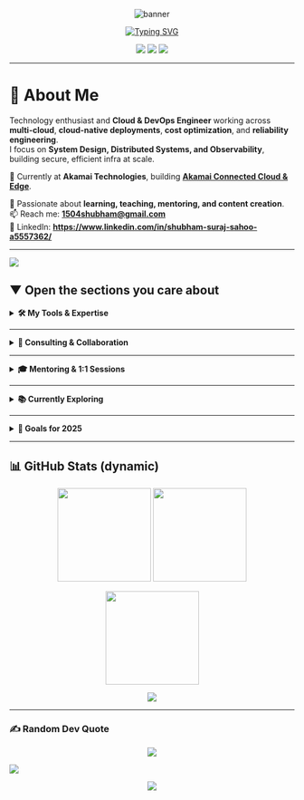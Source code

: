 <!-- ====== HERO / BANNER ====== -->
<p align="center">
  <img src="https://capsule-render.vercel.app/api?type=waving&height=200&text=Shubham%20Suraj%20Sahoo&fontAlign=50&fontSize=50&color=0:7F00FF,100:E100FF&desc=Cloud%20%26%20DevOps%20%7C%20Reliability%20%7C%20Observability&descAlign=50&descSize=16" alt="banner">
</p>

<p align="center">
  <a href="https://topmate.io/shubham_suraj_sahoo">
    <img src="https://readme-typing-svg.demolab.com?font=Fira+Code&weight=600&size=20&pause=1000&center=true&vCenter=true&width=700&lines=Welcome+to+my+GitHub!;Cloud+%26+DevOps+Engineer;System+Design+%7C+Distributed+Computing+%7C+Observability;Let's+build+reliable+systems+%F0%9F%9A%80" alt="Typing SVG">
  </a>
</p>

<!-- QUICK CONTACT -->
<p align="center">
  <a href="mailto:1504shubham@gmail.com"><img src="https://img.shields.io/badge/Email-1504shubham%40gmail.com-D14836?style=for-the-badge&logo=gmail&logoColor=white" /></a>
  <a href="https://www.linkedin.com/in/shubham-suraj-sahoo-a5557362/"><img src="https://img.shields.io/badge/LinkedIn-Shubham%20Suraj%20Sahoo-0077B5?style=for-the-badge&logo=linkedin&logoColor=white" /></a>
  <a href="https://topmate.io/shubham_suraj_sahoo"><img src="https://img.shields.io/badge/Topmate-Book%20a%20Session-4B6FFF?style=for-the-badge&logo=googlemeet&logoColor=white" /></a>
</p>

---

# 💫 About Me
Technology enthusiast and **Cloud & DevOps Engineer** working across **multi-cloud**, **cloud-native deployments**, **cost optimization**, and **reliability engineering**.  
I focus on **System Design, Distributed Systems, and Observability**, building secure, efficient infra at scale.  

🔭 Currently at **Akamai Technologies**, building **[Akamai Connected Cloud & Edge](https://www.akamai.com/lp/cloud-computing?utm_source=google&utm_medium=cpc&utm_campaign=f-mc-62151&utm_id=in_brand&utm_content=brand&utm_placement=apj&ef_id=CjwKCAjw2brFBhBOEiwAVJX5GDtfOco-Z3yFViWoLRIUp9tDqrqzuqde2FY-6K_edmC2_Vmm2xXdqBoCd9IQAvD_BwE:G:s&s_kwcid=AL!5241!3!697140477784!e!!g!!akamai%20cloud!20882989407!156501532025&gad_source=1&gad_campaignid=20882989407&gbraid=0AAAAADKpC9lkT8ErpCMirlt3QO_0HAIIh&gclid=CjwKCAjw2brFBhBOEiwAVJX5GDtfOco-Z3yFViWoLRIUp9tDqrqzuqde2FY-6K_edmC2_Vmm2xXdqBoCd9IQAvD_BwE)**.

🌱 Passionate about **learning, teaching, mentoring, and content creation**.  
📫 Reach me: **1504shubham@gmail.com**  
🔗 LinkedIn: **https://www.linkedin.com/in/shubham-suraj-sahoo-a5557362/**

---

<!-- WAVY SEPARATOR -->
<img src="https://capsule-render.vercel.app/api?type=waving&height=120&section=footer&color=0:7F00FF,100:E100FF" />

## ▼ Open the sections you care about

<details>
<summary><b>🛠️ My Tools & Expertise</b></summary>

- **DevOps & Cloud**: AWS · Azure · GCP · Oracle Cloud · Akamai Cloud  
- **Microservices & Distributed Computing**  
- **Akamai CDN & DNS**  
- **System Design**  
- **Kubernetes · Docker · Istio**  
- **Terraform · Argo CD · GitHub Actions**  
- **Linux Systems**  
- **Observability** (Prometheus, Grafana, OpenTelemetry)  
- **Event Streaming & Datastores**: Kafka, Cassandra  

<p>
  
<!-- BADGES -->
<img src="https://img.shields.io/badge/Akamai%20Cloud-0B75A8?style=for-the-badge&logo=icloud&logoColor=white"/> 
<img src="https://img.shields.io/badge/Kubernetes-326ce5?style=for-the-badge&logo=kubernetes&logoColor=white"/>
<img src="https://img.shields.io/badge/Docker-0db7ed?style=for-the-badge&logo=docker&logoColor=white"/>
<img src="https://img.shields.io/badge/Istio-466BB0?style=for-the-badge&logo=istio&logoColor=white"/>
<img src="https://img.shields.io/badge/Terraform-5835CC?style=for-the-badge&logo=terraform&logoColor=white"/>
<img src="https://img.shields.io/badge/Argo%20CD-EF7B4D?style=for-the-badge&logo=argo&logoColor=white"/>
<img src="https://img.shields.io/badge/GitHub%20Actions-2088FF?style=for-the-badge&logo=github-actions&logoColor=white"/>
<img src="https://img.shields.io/badge/Linux-FCC624?style=for-the-badge&logo=linux&logoColor=black"/>
<img src="https://img.shields.io/badge/Prometheus-E6522C?style=for-the-badge&logo=prometheus&logoColor=white"/>
<img src="https://img.shields.io/badge/Grafana-F46800?style=for-the-badge&logo=grafana&logoColor=white"/>
<img src="https://img.shields.io/badge/Kafka-231F20?style=for-the-badge&logo=apache-kafka&logoColor=white"/>
<img src="https://img.shields.io/badge/Cassandra-1287B1?style=for-the-badge&logo=apache-cassandra&logoColor=white"/>
<img src="https://img.shields.io/badge/AWS-FF9900?style=for-the-badge&logo=amazon-aws&logoColor=white"/>
<img src="https://img.shields.io/badge/Azure-0072C6?style=for-the-badge&logo=microsoftazure&logoColor=white"/>
<img src="https://img.shields.io/badge/Google%20Cloud-4285F4?style=for-the-badge&logo=google-cloud&logoColor=white"/>
<img src="https://img.shields.io/badge/Oracle%20Cloud-F80000?style=for-the-badge&logo=oracle&logoColor=white"/>

</p>
</details>

---

<details>
<summary><b>💼 Consulting & Collaboration</b></summary>

I’m open to **consulting gigs, technical advisory, and architecture reviews**:
- Multi-cloud strategy & migrations (AWS/Azure/GCP/Oracle/Akamai)
- **DevOps & Automation**: CI/CD, IaC, platform engineering
- **Observability & Reliability**: SLOs, monitoring, on-call readiness
- **Performance & Cost Optimization**
- **System Design for Scale** (microservices, distributed systems)

📩 **Let’s collaborate:** [Email](mailto:1504shubham@gmail.com) · [LinkedIn](https://www.linkedin.com/in/shubham-suraj-sahoo-a5557362/)
</details>

---

<details>
<summary><b>🎓 Mentoring & 1:1 Sessions</b></summary>

I mentor **students, early-career engineers, and professionals** on:
- Career roadmaps in **Cloud & DevOps**
- Breaking into **SRE/Platform/DevOps** roles
- Hands-on guidance: **Kubernetes, Terraform, Argo CD, GitHub Actions**
- **System Design** & **Observability** fundamentals
- Resume/Portfolio reviews & interview prep

👉 **Book a 1:1 on Topmate:**  
<a href="https://topmate.io/shubham_suraj_sahoo">
  <img src="https://img.shields.io/badge/Book%20a%20Mentoring%20Session-Topmate-4B6FFF?style=for-the-badge&logo=googlemeet&logoColor=white" />
</a>
</details>

---

<details>
<summary><b>📚 Currently Exploring</b></summary>

- Advanced **Kubernetes Patterns**  
- **GitHub Actions** for CI/CD automation  
- **Generative AI** for Cloud Monitoring & Observability  
- **Event-Driven Architectures** with **Kafka & Cassandra**
</details>

---

<details>
<summary><b>🎯 Goals for 2025</b></summary>

- 🚀 Explore **B2B content creation** in Cloud & DevOps  
- 📖 Publish a **DevOps learning series** (blogs/videos)  
- 🎥 Launch **50+ YouTube tutorials** on Cloud & DevOps  
- 🤝 Contribute to **open-source reliability/observability** tools  
</details>

---

## 📊 GitHub Stats (dynamic)
<p align="center">
  <img src="https://github-readme-stats.vercel.app/api?username=yourusername&theme=radical&hide_border=false&show_icons=true" height="165" />
  <img src="https://github-readme-streak-stats.herokuapp.com/?user=yourusername&theme=radical&hide_border=false" height="165" />
</p>
<p align="center">
  <img src="https://github-readme-stats.vercel.app/api/top-langs/?username=yourusername&layout=compact&theme=radical&hide_border=false" height="165" />
</p>

<!-- Activity graph (animated drawing feel) -->
<p align="center">
  <img src="https://github-readme-activity-graph.vercel.app/graph?username=yourusername&theme=react-dark&hide_border=false&area=true" />
</p>

---

### ✍️ Random Dev Quote
<p align="center">
  <img src="https://quotes-github-readme.vercel.app/api?type=horizontal&theme=tokyonight" />
</p>

<!-- bottom wave -->
<img src="https://capsule-render.vercel.app/api?type=waving&height=120&section=footer&color=0:E100FF,100:7F00FF" />

<p align="center">
  <a href="https://visitcount.itsvg.in">
    <img src="https://visitcount.itsvg.in/api?id=ShubhamSahoo&label=Profile%20Views&color=0&icon=0&pretty=false" />
  </a>
</p>
